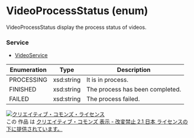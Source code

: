 # VideoProcessStatus (enum)
VideoProcessStatus display the process status of videos.
### Service
+ [VideoService](../services/VideoService.md)

| Enumeration | Type | Description |
|---|---|---|
| PROCESSING | xsd:string | It is in process. |
| FINISHED | xsd:string | The process has been completed. |
| FAILED | xsd:string | The process failed. |

<a rel="license" href="http://creativecommons.org/licenses/by-nd/2.1/jp/"><img alt="クリエイティブ・コモンズ・ライセンス" style="border-width:0" src="https://i.creativecommons.org/l/by-nd/2.1/jp/88x31.png" /></a><br />この 作品 は <a rel="license" href="http://creativecommons.org/licenses/by-nd/2.1/jp/">クリエイティブ・コモンズ 表示 - 改変禁止 2.1 日本 ライセンスの下に提供されています。</a>

